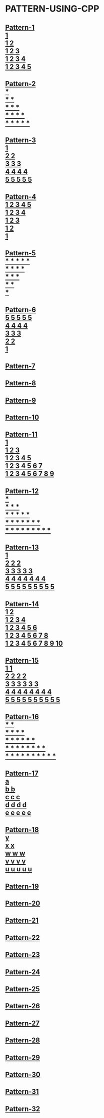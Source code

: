 # PATTERN-USING-CPP
<h2>
  <a href="https://github.com/99monisha/PATTERN-USING-CPP/blob/master/DAY-1/pattern-1.cpp">
Pattern-1<br>
1 <br>
1 2 <br>
1 2 3 <br>
1 2 3 4 <br>
1 2 3 4 5 <br>
</a></h2>
<h2>
  <a href="https://github.com/99monisha/PATTERN-USING-CPP/blob/master/DAY-1/pattern-2.cpp">
Pattern-2<br>
* <br>
* * <br>
* * * <br>
* * * * <br>
* * * * *<br>
</a></h2>
<h2> <a href="https://github.com/99monisha/PATTERN-USING-CPP/blob/master/DAY-1/pattern-3.cpp">
Pattern-3<br>
1 <br>
2 2 <br>
3 3 3 <br>
4 4 4 4 <br>
5 5 5 5 5 <br>
</a></h2>
<h2> <a href="https://github.com/99monisha/PATTERN-USING-CPP/blob/master/DAY-1/pattern-4.cpp">
Pattern-4<br>
1 2 3 4 5<br> 
1 2 3 4 <br>
1 2 3 <br>
1 2 <br>
1<br>
</a></h2>
<h2> <a href="https://github.com/99monisha/PATTERN-USING-CPP/blob/master/DAY-1/pattern-5.cpp">
Pattern-5<br>
* * * * * <br>
* * * *<br> 
* * * <br>
* *<br>
* <br>
</a></h2>
<h2> <a href="https://github.com/99monisha/PATTERN-USING-CPP/blob/master/DAY-1/pattern-6.cpp">
Pattern-6<br>
5 5 5 5 5 <br>
4 4 4 4 <br>
3 3 3 <br>
2 2 <br>
1<br>
</a></h2>
<h2> <a href="https://github.com/99monisha/PATTERN-USING-CPP/blob/master/DAY-1/pattern-7.cpp">
Pattern-7<br>
</a></h2>
<h2> <a href="https://github.com/99monisha/PATTERN-USING-CPP/blob/master/DAY-1/pattern-8.cpp">
Pattern-8<br>
</a></h2>
<h2> <a href="https://github.com/99monisha/PATTERN-USING-CPP/blob/master/DAY-1/pattern-9.cpp">
Pattern-9<br>
</a></h2>
<h2> <a href="https://github.com/99monisha/PATTERN-USING-CPP/blob/master/DAY-1/pattern-10.cpp">
Pattern-10<br>
</a></h2>
<h2> <a href="https://github.com/99monisha/PATTERN-USING-CPP/blob/master/DAY-1/pattern-11.cpp">
Pattern-11<br>
1 <br>
1 2 3 <br>
1 2 3 4 5 <br>
1 2 3 4 5 6 7 <br>
1 2 3 4 5 6 7 8 9 <br>
</a></h2>
<h2> <a href="https://github.com/99monisha/PATTERN-USING-CPP/blob/master/DAY-1/pattern-12.cpp">
Pattern-12<br>
* <br>
* * * <br>
* * * * * <br>
* * * * * * * <br>
* * * * * * * * *<br>
</a></h2>
<h2> <a href="https://github.com/99monisha/PATTERN-USING-CPP/blob/master/DAY-1/pattern-13.cpp">
Pattern-13<br>
1 <br>
2 2 2 <br>
3 3 3 3 3 <br>
4 4 4 4 4 4 4 <br>
5 5 5 5 5 5 5 5 5<br>
</a></h2>
<h2> <a href="https://github.com/99monisha/PATTERN-USING-CPP/blob/master/DAY-1/pattern-14.cpp">
Pattern-14<br>
1 2 <br>
1 2 3 4 <br>
1 2 3 4 5 6 <br>
1 2 3 4 5 6 7 8 <br>
1 2 3 4 5 6 7 8 9 10<br> 
</a></h2>
<h2> <a href="https://github.com/99monisha/PATTERN-USING-CPP/blob/master/DAY-1/pattern-15.cpp">
Pattern-15<br>
1 1 <br>
2 2 2 2 <br>
3 3 3 3 3 3 <br>
4 4 4 4 4 4 4 4 <br>
5 5 5 5 5 5 5 5 5 5 <br>
</a></h2>
<h2> <a href="https://github.com/99monisha/PATTERN-USING-CPP/blob/master/DAY-1/pattern-16.cpp">
Pattern-16<br>
* *  <br>
* * * *  <br>
* * * * * *  <br>
* * * * * * * *  <br>
* * * * * * * * * *  <br>
</a></h2>
<h2> <a href="https://github.com/99monisha/PATTERN-USING-CPP/blob/master/DAY-1/pattern-17.cpp">
Pattern-17<br>
a  <br>
b b  <br>
c c c  <br>
d d d d  <br>
e e e e e <br>
</a></h2>
<h2> <a href="https://github.com/99monisha/PATTERN-USING-CPP/blob/master/DAY-1/pattern-18.cpp">
Pattern-18<br>
y <br> 
x x  <br>
w w w  <br>
v v v v  <br>
u u u u u  <br>
</a></h2>
<h2>
  <a href="https://github.com/99monisha/PATTERN-USING-CPP/blob/master/DAY-1/pattern-19.cpp">
Pattern-19<br>
</a></h2>
<h2>
  <a href="https://github.com/99monisha/PATTERN-USING-CPP/blob/master/DAY-1/pattern-20.cpp">
Pattern-20<br>
</a></h2>
<h2>
  <a href="https://github.com/99monisha/PATTERN-USING-CPP/blob/master/DAY-1/pattern-21.cpp">
Pattern-21<br>
</a></h2>
<h2>
  <a href="https://github.com/99monisha/PATTERN-USING-CPP/blob/master/DAY-1/pattern-22.cpp">
Pattern-22<br>
</a></h2>
<h2>
 <a href="https://github.com/99monisha/PATTERN-USING-CPP/blob/master/DAY-1/pattern-23.cpp">
Pattern-23<br>
</a></h2>
<h2>
  <a href="https://github.com/99monisha/PATTERN-USING-CPP/blob/master/DAY-1/pattern-24.cpp">
Pattern-24<br>
</a></h2>
<h2>
  <a href="https://github.com/99monisha/PATTERN-USING-CPP/blob/master/DAY-1/pattern-25.cpp">
Pattern-25<br>
</a></h2>
<h2>
  <a href="https://github.com/99monisha/PATTERN-USING-CPP/blob/master/DAY-1/pattern-26.cpp">
Pattern-26<br>
</a></h2>
<h2>
  <a href="https://github.com/99monisha/PATTERN-USING-CPP/blob/master/DAY-1/pattern-27.cpp">
Pattern-27<br>
</a></h2>
<h2>
  <a href="https://github.com/99monisha/PATTERN-USING-CPP/blob/master/DAY-1/pattern-28.cpp">
Pattern-28<br>
</a></h2>
<h2>
  <a href="https://github.com/99monisha/PATTERN-USING-CPP/blob/master/DAY-1/pattern-29.cpp">
Pattern-29<br>
</a></h2>
<h2>
  <a href="https://github.com/99monisha/PATTERN-USING-CPP/blob/master/DAY-1/pattern-30.cpp">
Pattern-30<br>
</a></h2>
<h2>
  <a href="https://github.com/99monisha/PATTERN-USING-CPP/blob/master/DAY-1/pattern-31.cpp">
Pattern-31<br>
</a></h2>
<h2>
  <a href="https://github.com/99monisha/PATTERN-USING-CPP/blob/master/DAY-1/pattern-32.cpp">
Pattern-32<br>
</a></h2>




 

